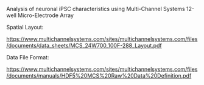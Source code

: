Analysis of neuronal iPSC characteristics using Multi-Channel Systems 12-well Micro-Electrode Array

Spatial Layout:

https://www.multichannelsystems.com/sites/multichannelsystems.com/files/documents/data_sheets/MCS_24W700_100F-288_Layout.pdf

Data File Format:

https://www.multichannelsystems.com/sites/multichannelsystems.com/files/documents/manuals/HDF5%20MCS%20Raw%20Data%20Definition.pdf
